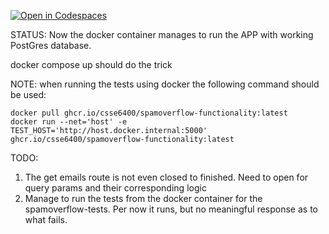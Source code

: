 [![Open in Codespaces](https://classroom.github.com/assets/launch-codespace-7f7980b617ed060a017424585567c406b6ee15c891e84e1186181d67ecf80aa0.svg)](https://classroom.github.com/open-in-codespaces?assignment_repo_id=14280373)


STATUS:
Now the docker container manages to run the APP with working PostGres database.

docker compose up should do the trick


NOTE:
when running the tests using docker the following command should be used:
```
docker pull ghcr.io/csse6400/spamoverflow-functionality:latest
docker run --net='host' -e TEST_HOST='http://host.docker.internal:5000' ghcr.io/csse6400/spamoverflow-functionality:latest
```


TODO:
1. The get emails route is not even closed to finished. Need to open for query params and their corresponding logic
2. Manage to run the tests from the docker container for the spamoverflow-tests. Per now it runs, but no meaningful response as to what fails.